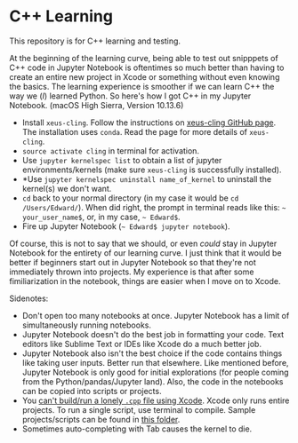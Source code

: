 # C++ Learning

This repository is for C++ learning and testing.

At the beginning of the learning curve, being able to test out snipppets of C++ code in Jupyter Notebook is oftentimes so much better than having to create an entire new project in Xcode or something without even knowing the basics. The learning experience is smoother if we can learn C++ the way we (*I*) learned Python. So here's how I got C++ in my Jupyter Notebook. (macOS High Sierra, Version 10.13.6)

- Install `xeus-cling`. Follow the instructions on [xeus-cling GitHub page](https://github.com/QuantStack/xeus-cling). The installation uses `conda`. Read the page for more details of `xeus-cling`.
- `source activate cling` in terminal for activation.
- Use `jupyter kernelspec list` to obtain a list of jupyter environments/kernels (make sure `xeus-cling` is successfully installed).
- *Use `jupyter kernelspec uninstall name_of_kernel` to uninstall the kernel(s) we don't want.
- `cd` back to your normal directory (in my case it would be `cd /Users/Edward/`). When did right, the prompt in terminal reads like this: `~ your_user_name$`, or, in my case, `~ Edward$`.
- Fire up Jupyter Notebook (`~ Edward$ jupyter notebook`).

Of course, this is not to say that we should, or even _could_ stay in Jupyter Notebook for the entirety of our learning curve. I just think that it would be better if beginners start out in Jupyter Notebook so that they're not immediately thrown into projects. My experience is that after some fimiliarization in the notebook, things are easier when I move on to Xcode.

Sidenotes:
- Don't open too many notebooks at once. Jupyter Notebook has a limit of simultaneously running notebooks.
- Jupyter Notebook doesn't do the best job in formatting your code. Text editors like Sublime Text or IDEs like Xcode do a much better job.
- Jupyter Notebook also isn't the best choice if the code contains things like taking user inputs. Better run that elsewhere. Like mentioned before, Jupyter Notebook is only good for initial explorations (for people coming from the Python/pandas/Jupyter land). Also, the code in the notebooks can be copied into scripts or projects.
- You [can't build/run a lonely `.cpp` file using Xcode](https://stackoverflow.com/questions/33523814/how-to-run-a-cpp-file-by-xcode-without-adding-it-to-a-project). Xcode only runs entire projects. To run a single script, use terminal to compile. Sample projects/scripts can be found in [this folder](https://github.com/Yuanqi-Hong/cpp/tree/master/Xcode_projects).
- Sometimes auto-completing with Tab causes the kernel to die.
